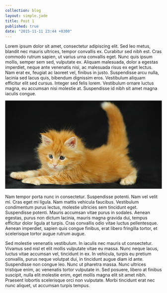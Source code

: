 ```yaml
---
collection: blog
layout: simple.jade
title: Post 1
published: true
date: "2015-11-11 23:44 +0300"
---
```


Lorem ipsum dolor sit amet, consectetur adipiscing elit. Sed leo metus, blandit nec mauris ultrices, tempor convallis ex. Curabitur sed nibh est. Cras commodo rutrum sapien, ut varius urna convallis eget. Nunc quis ipsum mollis, semper sem sed, vulputate ex. Aliquam malesuada, dolor a egestas imperdiet, neque ante venenatis nisi, ac malesuada risus ex eget lectus. Nam erat ex, feugiat ac laoreet vel, finibus in justo. Suspendisse arcu nulla, lacinia sed lacus quis, bibendum dignissim eros. Vestibulum aliquam efficitur elit sed cursus. Integer sed felis lorem. Vestibulum ornare luctus magna, eu accumsan nisi molestie at. Suspendisse id nibh sit amet magna iaculis congue.

![test kitty](/public/media/208234-1920x1080.jpg)

Nam tempor porta nunc in consectetur. Suspendisse potenti. Nam vel velit mi. Cras eget mi ligula. Nam mattis vehicula faucibus. Vestibulum condimentum purus lectus, molestie ultricies sem tincidunt eget. Suspendisse potenti. Mauris accumsan vitae purus in sodales. Aenean egestas, purus non dictum lacinia, mauris magna gravida dui, tempus efficitur dolor ligula at turpis. Cras convallis odio vitae luctus pellentesque. Aenean imperdiet, sapien quis congue finibus, erat libero fringilla tortor, et scelerisque tortor augue rutrum augue.

Sed molestie venenatis vestibulum. In iaculis nec mauris ut consectetur. Vivamus sed nisl et elit mollis vulputate vitae eu massa. Nunc neque lacus, luctus vitae accumsan vel, tincidunt in ex. In vehicula, turpis eu pretium convallis, purus neque volutpat dui, in tincidunt augue diam id ante. Suspendisse non congue leo. Nunc ut pharetra massa. Nunc ultrices tristique enim, ac venenatis tortor vulputate in. Sed posuere, libero at finibus suscipit, nulla elit molestie enim, eget mollis magna elit sit amet nibh. Praesent lobortis scelerisque orci non vulputate. Morbi tincidunt erat nec nunc aliquet, ut accumsan turpis tempus.
